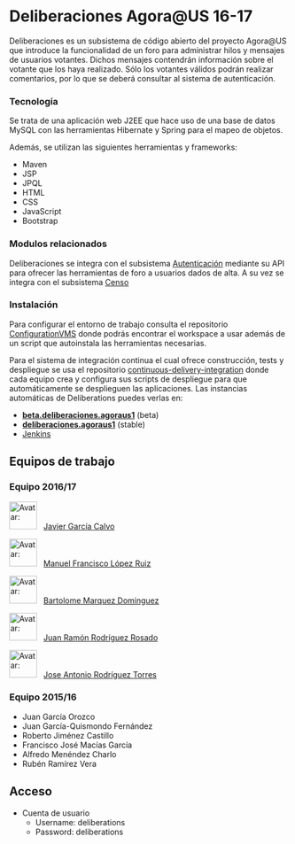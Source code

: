 # Deliberaciones Agora@US 16-17


Deliberaciones es un subsistema de código abierto del proyecto Agora@US que introduce la funcionalidad de un foro para administrar hilos y mensajes de usuarios votantes. 
Dichos mensajes contendrán información sobre el votante que los haya realizado. Sólo los votantes válidos podrán realizar comentarios, por lo que se deberá consultar al sistema de autenticación.

### Tecnología
Se trata de una aplicación web J2EE que hace uso de una base de datos MySQL con las herramientas Hibernate y Spring para el mapeo de objetos.

Además, se utilizan las siguientes herramientas y frameworks:
- Maven
- JSP
- JPQL
- HTML
- CSS
- JavaScript
- Bootstrap
 
### Modulos relacionados

Deliberaciones se integra con el subsistema [Autenticación](https://github.com/AgoraUS-G1-1617/Autentication) mediante su API para ofrecer las herramientas de foro a usuarios dados de alta.
A su vez se integra con el subsistema [Censo]()


### Instalación
Para configurar el entorno de trabajo consulta el repositorio [ConfigurationVMS](https://github.com/EGCG2/ConfigurationVMS) donde podrás encontrar el workspace a usar además de un script que autoinstala las herramientas necesarias.

Para el sistema de integración continua el cual ofrece construcción, tests y despliegue se usa el repositorio [continuous-delivery-integration](https://github.com/ManuelLR/continuous-delivery-integration) donde cada equipo crea y configura sus scripts de despliegue para que automáticamente se desplieguen las aplicaciones. Las instancias automáticas de Deliberations puedes verlas en:
 - __[beta.deliberaciones.agoraus1](http://beta.deliberaciones.agoraus1.egc.duckdns.org)__ (beta)
 - __[deliberaciones.agoraus1](http://deliberaciones.agoraus1.egc.duckdns.org)__ (stable)
 - [Jenkins](https://jenkins.egc.duckdns.org)

 
## Equipos de trabajo

### Equipo 2016/17
<img src="https://avatars3.githubusercontent.com/u/9135377?v=3&s=4000" alt="Avatar: " height="50" /> &nbsp;
[Javier García Calvo](https://github.com/jjxp)

<img src="https://avatars3.githubusercontent.com/u/12049827?v=3&s=4000" alt="Avatar: " height="50" /> &nbsp;
[Manuel Francisco López Ruiz](https://github.com/ManuelLR)

<img src="https://avatars3.githubusercontent.com/u/22616365?v=3&s=4000" alt="Avatar: " height="50" /> &nbsp;
[Bartolome Marquez Dominguez](https://github.com/barmardom)

<img src="https://avatars3.githubusercontent.com/u/8267403?v=3&s=4000" alt="Avatar: " height="50" />  &nbsp;
[Juan Ramón Rodríguez Rosado](https://github.com/juanrarodriguez18)

<img src="https://avatars3.githubusercontent.com/u/6894925?v=3&s=4000" alt="Avatar: " height="50" /> &nbsp;
[Jose Antonio Rodríguez Torres](https://github.com/josearodriguez)



### Equipo 2015/16

 - Juan García Orozco
 - Juan García-Quismondo Fernández
 - Roberto Jiménez Castillo
 - Francisco José Macías García
 - Alfredo Menéndez Charlo
 - Rubén Ramírez Vera

[entrega 1]: <https://github.com/juagarfer4/Deliberations/releases/tag/Entrega1>
[entrega 2]: <https://github.com/juagarfer4/Deliberations/releases/tag/Entrega2>
[auth]: <https://github.com/AgoraUS1516/G03>



## Acceso
 * Cuenta de usuario
   - Username: deliberations
   - Password: deliberations

